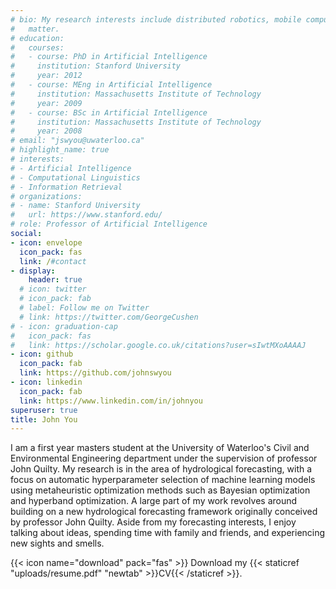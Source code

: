 ```yaml
---
# bio: My research interests include distributed robotics, mobile computing and programmable
#   matter.
# education:
#   courses:
#   - course: PhD in Artificial Intelligence
#     institution: Stanford University
#     year: 2012
#   - course: MEng in Artificial Intelligence
#     institution: Massachusetts Institute of Technology
#     year: 2009
#   - course: BSc in Artificial Intelligence
#     institution: Massachusetts Institute of Technology
#     year: 2008
# email: "jswyou@uwaterloo.ca"
# highlight_name: true
# interests:
# - Artificial Intelligence
# - Computational Linguistics
# - Information Retrieval
# organizations:
# - name: Stanford University
#   url: https://www.stanford.edu/
# role: Professor of Artificial Intelligence
social:
- icon: envelope
  icon_pack: fas
  link: /#contact
- display:
    header: true
  # icon: twitter
  # icon_pack: fab
  # label: Follow me on Twitter
  # link: https://twitter.com/GeorgeCushen
# - icon: graduation-cap
#   icon_pack: fas
#   link: https://scholar.google.co.uk/citations?user=sIwtMXoAAAAJ
- icon: github
  icon_pack: fab
  link: https://github.com/johnswyou
- icon: linkedin
  icon_pack: fab
  link: https://www.linkedin.com/in/johnyou
superuser: true
title: John You
---
```


I am a first year masters student at the University of Waterloo's Civil and Environmental Engineering department under the supervision of professor John Quilty. My research is in the area of hydrological forecasting, with a focus on automatic hyperparameter selection of machine learning models using metaheuristic optimization methods such as Bayesian optimization and hyperband optimization. A large part of my work revolves around building on a new hydrological forecasting framework originally conceived by professor John Quilty. Aside from my forecasting interests, I enjoy talking about ideas, spending time with family and friends, and experiencing new sights and smells.

{{< icon name="download" pack="fas" >}} Download my {{< staticref "uploads/resume.pdf" "newtab" >}}CV{{< /staticref >}}.
